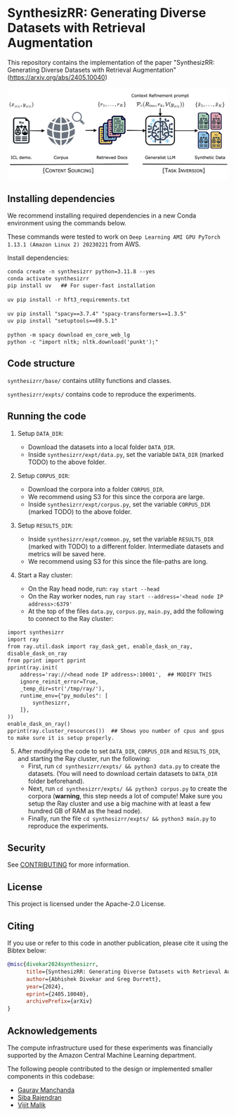# SynthesizRR: Generating Diverse Datasets with Retrieval Augmentation

This repository contains the implementation of the paper "SynthesizRR: Generating Diverse Datasets with Retrieval Augmentation" (https://arxiv.org/abs/2405.10040)

![SynthesizRR High Level Diagram](img/high-level-diagram.jpg)

## Installing dependencies

We recommend installing required dependencies in a new Conda environment using the commands below. 

These commands were tested to work on `Deep Learning AMI GPU PyTorch 1.13.1 (Amazon Linux 2) 20230221` from AWS.

Install dependencies:
```commandline
conda create -n synthesizrr python=3.11.8 --yes  
conda activate synthesizrr 
pip install uv   ## For super-fast installation

uv pip install -r hft3_requirements.txt

uv pip install "spacy==3.7.4" "spacy-transformers==1.3.5"
uv pip install "setuptools==69.5.1"

python -m spacy download en_core_web_lg
python -c "import nltk; nltk.download('punkt');"
```

## Code structure

`synthesizrr/base/` contains utility functions and classes.

`synthesizrr/expts/` contains code to reproduce the experiments.

## Running the code
1. Setup `DATA_DIR`:
   - Download the datasets into a local folder `DATA_DIR`. 
   - Inside `synthesizrr/expt/data.py`, set the variable `DATA_DIR` (marked TODO) to the above folder.
   
2. Setup `CORPUS_DIR`:
   - Download the corpora into a folder `CORPUS_DIR`. 
   - We recommend using S3 for this since the corpora are large.
   - Inside `synthesizrr/expt/corpus.py`, set the variable `CORPUS_DIR` (marked TODO) to the above folder.

3. Setup `RESULTS_DIR`:
   - Inside `synthesizrr/expt/common.py`, set the variable `RESULTS_DIR` (marked with TODO) to a different folder. Intermediate datasets and metrics will be saved here. 
   - We recommend using S3 for this since the file-paths are long.

4. Start a Ray cluster:
   - On the Ray head node, run: `ray start --head`
   - On the Ray worker nodes, run `ray start --address='<head node IP address>:6379'`
   - At the top of the files `data.py`, `corpus.py`, `main.py`, add the following to connect to the Ray cluster:
```commandline
import synthesizrr
import ray
from ray.util.dask import ray_dask_get, enable_dask_on_ray, disable_dask_on_ray
from pprint import pprint
pprint(ray.init(
    address='ray://<head node IP address>:10001',  ## MODIFY THIS
    ignore_reinit_error=True,
    _temp_dir=str('/tmp/ray/'),
    runtime_env={"py_modules": [
        synthesizrr,
    ]},
))
enable_dask_on_ray()
pprint(ray.cluster_resources())  ## Shows you number of cpus and gpus to make sure it is setup properly.
```

5. After modifying the code to set `DATA_DIR`, `CORPUS_DIR` and `RESULTS_DIR`, and starting the Ray cluster, run the following:
   - First, run `cd synthesizrr/expts/ && python3 data.py` to create the datasets. (You will need to download certain datasets to `DATA_DIR` folder beforehand). 
   - Next, run `cd synthesizrr/expts/ && python3 corpus.py` to create the corpora (**warning**, this step needs a lot of compute! Make sure you setup the Ray cluster and use a big machine with at least a few hundred GB of RAM as the head node). 
   - Finally, run the file `cd synthesizrr/expts/ && python3 main.py` to reproduce the experiments.


## Security

See [CONTRIBUTING](CONTRIBUTING.md#security-issue-notifications) for more information.

## License

This project is licensed under the Apache-2.0 License.

## Citing

If you use or refer to this code in another publication, please cite it using the Bibtex below:

```bibtex
@misc{divekar2024synthesizrr,
      title={SynthesizRR: Generating Diverse Datasets with Retrieval Augmentation}, 
      author={Abhishek Divekar and Greg Durrett},
      year={2024},
      eprint={2405.10040},
      archivePrefix={arXiv}
}
```

## Acknowledgements
The compute infrastructure used for these experiments was financially supported by the Amazon Central Machine Learning department.

The following people contributed to the design or implemented smaller components in this codebase: 
- [Gaurav Manchanda](https://in.linkedin.com/in/gauravmanchanda)
- [Siba Rajendran](https://www.linkedin.com/in/siba-rajendran-920135156/)
- [Vijit Malik](https://scholar.google.com/citations?user=noW8sb8AAAAJ&hl=en)
